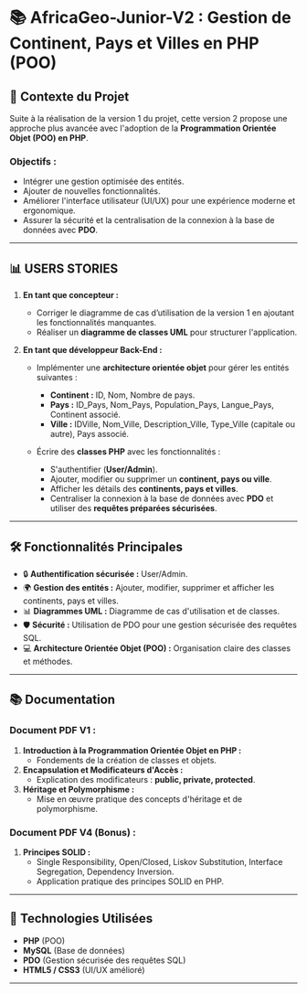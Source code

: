 # 📚 **AfricaGeo-Junior-V2 : Gestion de Continent, Pays et Villes en PHP (POO)**

## 📝 **Contexte du Projet**
Suite à la réalisation de la version 1 du projet, cette version 2 propose une approche plus avancée avec l'adoption de la **Programmation Orientée Objet (POO) en PHP**.

### **Objectifs :**
- Intégrer une gestion optimisée des entités.
- Ajouter de nouvelles fonctionnalités.
- Améliorer l'interface utilisateur (UI/UX) pour une expérience moderne et ergonomique.
- Assurer la sécurité et la centralisation de la connexion à la base de données avec **PDO**.

---

## 📊 **USERS STORIES**

1. **En tant que concepteur :**
   - Corriger le diagramme de cas d’utilisation de la version 1 en ajoutant les fonctionnalités manquantes.
   - Réaliser un **diagramme de classes UML** pour structurer l'application.

2. **En tant que développeur Back-End :**
   - Implémenter une **architecture orientée objet** pour gérer les entités suivantes :
     - **Continent :** ID, Nom, Nombre de pays.
     - **Pays :** ID_Pays, Nom_Pays, Population_Pays, Langue_Pays, Continent associé.
     - **Ville :** IDVille, Nom_Ville, Description_Ville, Type_Ville (capitale ou autre), Pays associé.
   
   - Écrire des **classes PHP** avec les fonctionnalités :
     - S'authentifier (**User/Admin**).
     - Ajouter, modifier ou supprimer un **continent, pays ou ville**.
     - Afficher les détails des **continents, pays et villes**.
     - Centraliser la connexion à la base de données avec **PDO** et utiliser des **requêtes préparées sécurisées**.

---

## 🛠️ **Fonctionnalités Principales**

- 🔒 **Authentification sécurisée :** User/Admin.
- 🌍 **Gestion des entités :** Ajouter, modifier, supprimer et afficher les continents, pays et villes.
- 📊 **Diagrammes UML :** Diagramme de cas d'utilisation et de classes.
- 🛡️ **Sécurité :** Utilisation de PDO pour une gestion sécurisée des requêtes SQL.
- 💻 **Architecture Orientée Objet (POO) :** Organisation claire des classes et méthodes.

---

## 📚 **Documentation**

### **Document PDF V1 :**
1. **Introduction à la Programmation Orientée Objet en PHP :**
   - Fondements de la création de classes et objets.
2. **Encapsulation et Modificateurs d'Accès :**
   - Explication des modificateurs : **public, private, protected**.
3. **Héritage et Polymorphisme :**
   - Mise en œuvre pratique des concepts d'héritage et de polymorphisme.

### **Document PDF V4 (Bonus) :**
1. **Principes SOLID :**
   - Single Responsibility, Open/Closed, Liskov Substitution, Interface Segregation, Dependency Inversion.
   - Application pratique des principes SOLID en PHP.

---

## 💾 **Technologies Utilisées**
- **PHP** (POO)
- **MySQL** (Base de données)
- **PDO** (Gestion sécurisée des requêtes SQL)
- **HTML5 / CSS3** (UI/UX amélioré)

---
